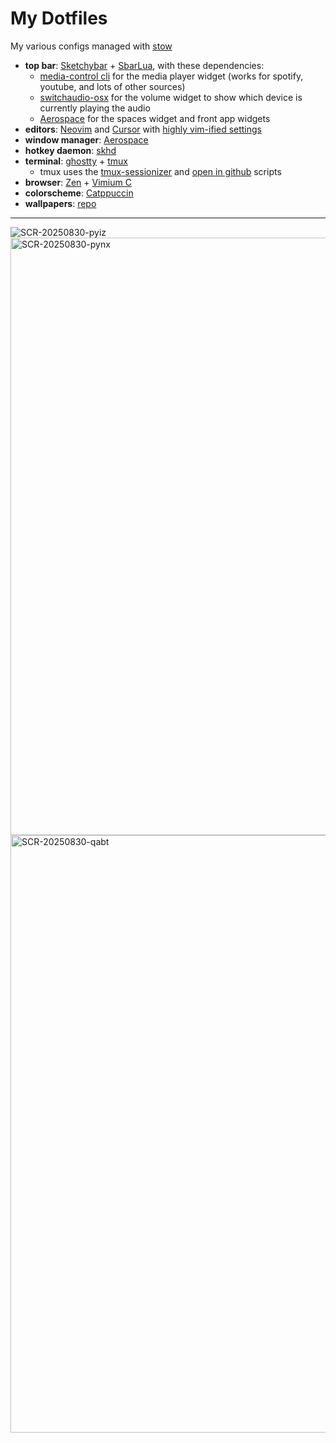 # My Dotfiles
My various configs managed with [stow](https://www.youtube.com/watch?v=NoFiYOqnC4o)

- **top bar**: [Sketchybar](https://github.com/FelixKratz/SketchyBar) + [SbarLua](https://github.com/FelixKratz/SbarLua), with these dependencies:
  - [media-control cli](https://github.com/ungive/media-control) for the media player widget (works for spotify, youtube, and lots of other sources)
  - [switchaudio-osx](https://formulae.brew.sh/formula/switchaudio-osx) for the volume widget to show which device is currently playing the audio
  - [Aerospace](https://github.com/nikitabobko/AeroSpace) for the spaces widget and front app widgets
- **editors**: [Neovim](https://neovim.io/) and [Cursor](https://cursor.com/) with [highly vim-ified settings](https://github.com/haxybaxy/dotfiles/tree/master/cursor/Library/Application%20Support/Cursor/User)
- **window manager**: [Aerospace](https://github.com/nikitabobko/AeroSpace)
- **hotkey daemon**: [skhd](https://github.com/koekeishiya/skhd)
- **terminal**: [ghostty](https://github.com/ghostty-org/ghostty) + [tmux](https://github.com/tmux/tmux/wiki)
  - tmux uses the [tmux-sessionizer](https://github.com/haxybaxy/dotfiles/blob/master/scripts/.config/scripts/tmux-sessionizer.sh) and [open in github](https://github.com/haxybaxy/dotfiles/blob/master/scripts/.config/scripts/open_github.sh) scripts
- **browser**: [Zen](https://zen-browser.app/) + [Vimium C](https://addons.mozilla.org/en-US/firefox/addon/vimium-c/)
- **colorscheme**: [Catppuccin](https://catppuccin.com/)
- **wallpapers**: [repo](https://github.com/haxybaxy/wallpapers)

---

![SCR-20250830-pyiz](https://github.com/user-attachments/assets/bdda0966-5fa0-4f2f-a3d3-06248be2fd5e)
<img width="1470" height="956" alt="SCR-20250830-pynx" src="https://github.com/user-attachments/assets/e5a79fd5-ee50-4888-b930-a181c13e0b33" />
<img width="1470" height="956" alt="SCR-20250830-qabt" src="https://github.com/user-attachments/assets/b76c361e-a58a-4dd9-be46-f609f74acde4" />







